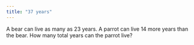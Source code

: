 ```yaml
---
title: "37 years"
---
```

A bear can live as many as 23 years. A parrot can live 14 more years than the bear. How many total years can the parrot live?


